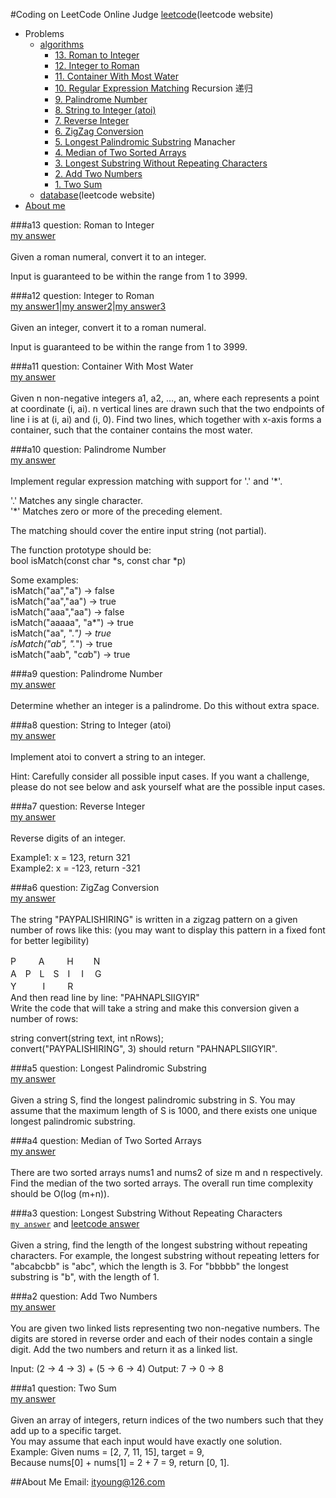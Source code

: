 #Coding on LeetCode Online Judge
[leetcode](https://leetcode.com)(leetcode website)
* Problems
  * [algorithms](https://github.com/ityoung/leetcode/tree/master/Algorithms)
    * [13. Roman to Integer](https://github.com/ityoung/leetcode#a13)
    * [12. Integer to Roman](https://github.com/ityoung/leetcode#a12)
    * [11. Container With Most Water](https://github.com/ityoung/leetcode#a11)
    * [10. Regular Expression Matching](https://github.com/ityoung/leetcode#a10 "hard") Recursion 递归
    * [9. Palindrome Number](https://github.com/ityoung/leetcode#a9)
    * [8. String to Integer (atoi)](https://github.com/ityoung/leetcode#a8)
    * [7. Reverse Integer](https://github.com/ityoung/leetcode#a7)
    * [6. ZigZag Conversion](https://github.com/ityoung/leetcode#a6)
    * [5. Longest Palindromic Substring](https://github.com/ityoung/leetcode#a5 "hard") Manacher
    * [4. Median of Two Sorted Arrays](https://github.com/ityoung/leetcode#a4)
    * [3. Longest Substring Without Repeating Characters](https://github.com/ityoung/leetcode#a3)
    * [2. Add Two Numbers](https://github.com/ityoung/leetcode#a2)
    * [1. Two Sum](https://github.com/ityoung/leetcode#a1)
  * [database](https://leetcode.com/problemset/database/)(leetcode website)
* [About me](https://github.com/ityoung/leetcode#about-me)

###a13
question: Roman to Integer <br>[my answer](https://github.com/ityoung/leetcode//blob/master/Algorithms/RomantoInteger.c "Time complexity: O(N)")<br><br>
Given a roman numeral, convert it to an integer.

Input is guaranteed to be within the range from 1 to 3999.

###a12
question: Integer to Roman <br>[my answer1](https://github.com/ityoung/leetcode//blob/master/Algorithms/IntegertoRoman1.c "Time complexity: O(N)")|[my answer2](https://github.com/ityoung/leetcode//blob/master/Algorithms/IntegertoRoman2.c "Time complexity: O(N)")|[my answer3](https://github.com/ityoung/leetcode//blob/master/Algorithms/IntegertoRoman3.c "Time complexity: O(N)")<br><br>
Given an integer, convert it to a roman numeral.

Input is guaranteed to be within the range from 1 to 3999.

###a11
question: Container With Most Water <br>[my answer](https://github.com/ityoung/leetcode//blob/master/Algorithms/ContainerWithMostWater.c "Time complexity: O(N)")<br><br>
Given n non-negative integers a1, a2, ..., an, where each represents a point at coordinate (i, ai). n vertical lines are drawn such that the two endpoints of line i is at (i, ai) and (i, 0). Find two lines, which together with x-axis forms a container, such that the container contains the most water.

###a10
question: Palindrome Number <br>[my answer](https://github.com/ityoung/leetcode//blob/master/Algorithms/RegularExpressionMatching.c "Time complexity: O(2N)")<br><br>
Implement regular expression matching with support for '.' and '*'.

'.' Matches any single character.<br>
'*' Matches zero or more of the preceding element.

The matching should cover the entire input string (not partial).

The function prototype should be:<br>
bool isMatch(const char *s, const char *p)

Some examples:<br>
isMatch("aa","a") → false<br>
isMatch("aa","aa") → true<br>
isMatch("aaa","aa") → false<br>
isMatch("aaaaa", "a*") → true<br>
isMatch("aa", ".*") → true<br>
isMatch("ab", ".*") → true<br>
isMatch("aab", "c*a*b") → true<br>

###a9
question: Palindrome Number <br>[my answer](https://github.com/ityoung/leetcode//blob/master/Algorithms/PalindromeNumber.c "Time complexity: O(N);Space complexity: O(1)")<br><br>
Determine whether an integer is a palindrome. Do this without extra space.

###a8
question: String to Integer (atoi) <br>[my answer](https://github.com/ityoung/leetcode//blob/master/Algorithms/StringtoInteger(atoi).c "Time complexity: O(N)")<br><br>
Implement atoi to convert a string to an integer.

Hint: Carefully consider all possible input cases. If you want a challenge, please do not see below and ask yourself what are the possible input cases.

###a7
question: Reverse Integer <br>[my answer](https://github.com/ityoung/leetcode//blob/master/Algorithms/ReverseInteger.c "Time complexity: O(N)")<br><br>
Reverse digits of an integer.

Example1: x = 123, return 321<br>
Example2: x = -123, return -321

###a6
question: ZigZag Conversion <br>[my answer](https://github.com/ityoung/leetcode//blob/master/Algorithms/ZigZagConversion.c "Time complexity: O(N)")<br><br>
The string "PAYPALISHIRING" is written in a zigzag pattern on a given number of rows like this: (you may want to display this pattern in a fixed font for better legibility)<br>

P　 　 A　 　 H　 　N<br>
A　P　L　S　I　 I　 G<br>
Y　　　I　 　 R<br>
And then read line by line: "PAHNAPLSIIGYIR"<br>
Write the code that will take a string and make this conversion given a number of rows:<br>

string convert(string text, int nRows);<br>
convert("PAYPALISHIRING", 3) should return "PAHNAPLSIIGYIR".

###a5
question: Longest Palindromic Substring <br>[my answer](https://github.com/ityoung/leetcode//blob/master/Algorithms/LongestPalindromicSubstring.c "Manacher algorithm, Time complexity: O(N)")<br><br>
Given a string S, find the longest palindromic substring in S. You may assume that the maximum length of S is 1000, and there exists one unique longest palindromic substring.

###a4
question: Median of Two Sorted Arrays <br>[my answer](https://github.com/ityoung/leetcode//blob/master/Algorithms/MedianofTwoSortedArrays.c "Time complexity: O(N)")<br><br>
There are two sorted arrays nums1 and nums2 of size m and n respectively. Find the median of the two sorted arrays. The overall run time complexity should be O(log (m+n)).

###a3
question: Longest Substring Without Repeating Characters  <br>
[`my answer`](https://github.com/ityoung/leetcode/blob/master/Algorithms/LongestSubstringWithoutRepeatingCharacters.c "Time complexity: O(N^2);Space complexity: O(1)") and [leetcode answer](https://github.com/ityoung/leetcode/blob/master/Algorithms/T3-2.c "Time complexity: O(N);Space complexity: O(N)")<br><br>
Given a string, find the length of the longest substring without repeating characters. For example, the longest substring without repeating letters for "abcabcbb" is "abc", which the length is 3. For "bbbbb" the longest substring is "b", with the length of 1.

###a2
question: Add Two Numbers  <br>[my answer](https://github.com/ityoung/leetcode/blob/master/Algorithms/AddTwoNumbers.c "Time complexity: O(max(m,n));Space complexity: O(max(m,n))")<br><br>
You are given two linked lists representing two non-negative numbers. The digits are stored in reverse order and each of their nodes contain a single digit. Add the two numbers and return it as a linked list.

Input: (2 -> 4 -> 3) + (5 -> 6 -> 4)
Output: 7 -> 0 -> 8

###a1
question: Two Sum  <br>[my answer](https://github.com/ityoung/leetcode/blob/master/Algorithms/TwoSum.c "Time complexity: O(N)")<br><br>
Given an array of integers, return indices of the two numbers such that they add up to a specific target.<br>
You may assume that each input would have exactly one solution.<br>
Example:
Given nums = [2, 7, 11, 15], target = 9,<br>
Because nums[0] + nums[1] = 2 + 7 = 9,
return [0, 1].

##About Me
Email: ityoung@126.com
